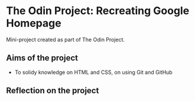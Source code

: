 # The Odin Project: Recreating Google Homepage

Mini-project created as part of The Odin Project. 

## Aims of the project

- To solidy knowledge on HTML and CSS, on using Git and GitHub

## Reflection on the project

